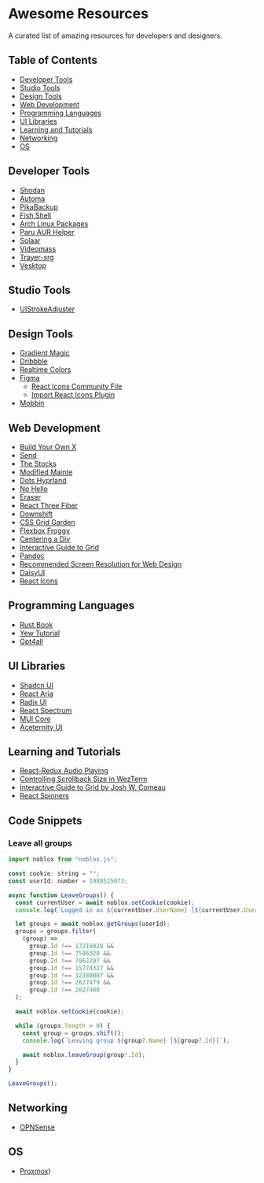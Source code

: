 # Awesome Resources

A curated list of amazing resources for developers and designers.

## Table of Contents

- [Developer Tools](#developer-tools)
- [Studio Tools](#studio-tools)
- [Design Tools](#design-tools)
- [Web Development](#web-development)
- [Programming Languages](#programming-languages)
- [UI Libraries](#ui-libraries)
- [Learning and Tutorials](#learning-and-tutorials)
- [Networking](#networking)
- [OS](#os)

## Developer Tools

- [Shodan](https://www.shodan.io/)
- [Automa](https://www.automa.site/)
- [PikaBackup](https://apps.gnome.org/en-GB/PikaBackup/)
- [Fish Shell](https://fishshell.com/)
- [Arch Linux Packages](https://archlinux.org/packages)
- [Paru AUR Helper](https://github.com/Morganamilo/paru)
- [Solaar](https://github.com/pwr-Solaar/Solaar)
- [Videomass](https://github.com/jeanslack/Videomass)
- [Trayer-srg](https://github.com/sargon/trayer-srg)
- [Vesktop](https://github.com/Vencord/Vesktop)

## Studio Tools
- [UIStrokeAdjuster](https://devforum.roblox.com/t/uistrokeadjuster-properly-scale-your-uistrokes/1889014)

## Design Tools

- [Gradient Magic](https://www.gradientmagic.com/)
- [Dribbble](https://dribbble.com/shots/popular)
- [Realtime Colors](https://www.realtimecolors.com/)
- [Figma](https://figma.com)
  - [React Icons Community File](https://www.figma.com/file/fEtbmW8gq2CTvxU5muuD2j/React-Icons-v4.3.1-(Community)?type=design&node-id=2-227&mode=design&t=CmMzvkiLHc3mb25V-0)
  - [Import React Icons Plugin](https://www.figma.com/community/plugin/921172243620367846/import-react-icons)
- [Mobbin](https://mobbin.com/browse/web/apps)

## Web Development

- [Build Your Own X](https://github.com/codecrafters-io/build-your-own-x)
- [Send](https://send.vis.ee)
- [The Stocks](https://v3.thestocks.im/)
- [Modified Mainte](https://github.com/AyoItsYas/Modified-Mainte?tab=readme-ov-file)
- [Dots Hyprland](https://github.com/end-4/dots-hyprland/tree/main?tab=readme-ov-file)
- [No Hello](https://nohello.net)
- [Eraser](https://app.eraser.io/)
- [React Three Fiber](https://docs.pmnd.rs/react-three-fiber/getting-started/introduction)
- [Downshift](https://www.downshift-js.com/)
- [CSS Grid Garden](https://cssgridgarden.com/)
- [Flexbox Froggy](https://flexboxfroggy.com/)
- [Centering a Div](https://www.joshwcomeau.com/css/center-a-div/)
- [Interactive Guide to Grid](https://www.joshwcomeau.com/css/interactive-guide-to-grid/)
- [Pandoc](https://pandoc.org/installing.html)
- [Recommended Screen Resolution for Web Design](https://thewhitelabelagency.com/recommended-screen-resolution-for-web-design/)
- [DaisyUI](https://daisyui.com/)
- [React Icons](https://react-icons.github.io/react-icons/)

## Programming Languages

- [Rust Book](https://doc.rust-lang.org/stable/book/)
- [Yew Tutorial](https://yew.rs/docs/next/tutorial)
- [Gpt4all](https://gpt4all.io/index.html)

## UI Libraries

- [Shadcn UI](https://ui.shadcn.com/)
- [React Aria](https://react-spectrum.adobe.com/react-aria/getting-started.html)
- [Radix UI](https://www.radix-ui.com/)
- [React Spectrum](https://react-spectrum.adobe.com/react-aria/getting-started.html)
- [MUI Core](https://mui.com/core/)
- [Aceternity UI](https://ui.aceternity.com/)

## Learning and Tutorials

- [React-Redux Audio Playing](https://stackoverflow.com/questions/42695145/how-to-handle-audio-playing-in-react-redux)
- [Controlling Scrollback Size in WezTerm](https://wezfurlong.org/wezterm/scrollback.html#controlling-the-scrollback-size)
- [Interactive Guide to Grid by Josh W. Comeau](https://www.joshwcomeau.com/css/interactive-guide-to-grid/)
- [React Spinners](https://www.davidhu.io/react-spinners/)

## Code Snippets

### Leave all groups
```js
import noblox from "noblox.js";

const cookie: string = "";
const userId: number = 1988525073;

async function LeaveGroups() {
  const currentUser = await noblox.setCookie(cookie);
  console.log(`Logged in as ${currentUser.UserName} [${currentUser.UserID}]`);

  let groups = await noblox.getGroups(userId);
  groups = groups.filter(
    (group) =>
      group.Id !== 17216028 &&
      group.Id !== 7586320 &&
      group.Id !== 7962297 &&
      group.Id !== 15774327 &&
      group.Id !== 32380007 &&
      group.Id !== 2627479 &&
      group.Id !== 2627480
  );

  await noblox.setCookie(cookie);

  while (groups.length > 0) {
    const group = groups.shift();
    console.log(`Leaving group ${group?.Name} [${group?.Id}]`);

    await noblox.leaveGroup(group!.Id);
  }
}

LeaveGroups();
```

## Networking

- [OPNSense](https://opnsense.org/)

## OS

- [Proxmox](https://www.proxmox.com/en/))